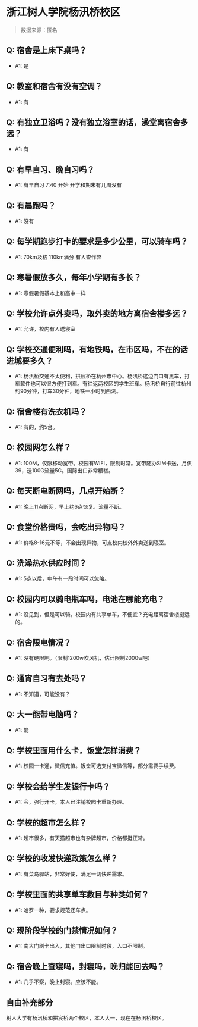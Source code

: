 # 浙江树人学院杨汛桥校区

> 数据来源：匿名

## Q: 宿舍是上床下桌吗？

- A1: 是

## Q: 教室和宿舍有没有空调？

- A1: 有

## Q: 有独立卫浴吗？没有独立浴室的话，澡堂离宿舍多远？

- A1: 有

## Q: 有早自习、晚自习吗？

- A1: 有早自习 7:40 开始 开学和期末有几周没有

## Q: 有晨跑吗？

- A1: 没有

## Q: 每学期跑步打卡的要求是多少公里，可以骑车吗？

- A1: 70km及格 110km满分 有人查作弊

## Q: 寒暑假放多久，每年小学期有多长？

- A1: 寒假暑假基本上和高中一样

## Q: 学校允许点外卖吗，取外卖的地方离宿舍楼多远？

- A1: 允许，校内有人送寝室

## Q: 学校交通便利吗，有地铁吗，在市区吗，不在的话进城要多久？

- A1: 杨汛桥交通不太便利，拱宸桥在杭州市中心。杨汛桥这边门口有黑车，打车软件也可以很方便打到车。有往返两校区的学生班车。杨汛桥自行前往杭州约90分钟，打车30分钟，地铁一小时到西湖。

## Q: 宿舍楼有洗衣机吗？

- A1: 有的，约5台。

## Q: 校园网怎么样？

- A1: 100M，仅限移动宽带。校园有WIFI，限制时常。宽带随办SIM卡送，月供39，送100G流量5G。国际出口非常糟糕。

## Q: 每天断电断网吗，几点开始断？

- A1: 晚上11点断网，早上约6点恢复。流量不断。

## Q: 食堂价格贵吗，会吃出异物吗？

- A1: 价格8-16元不等，不会出现异物，可点校内校外外卖送到寝室。

## Q: 洗澡热水供应时间？

- A1: 5点以后，中午有一段时间可以忽略。

## Q: 校园内可以骑电瓶车吗，电池在哪能充电？

- A1: 没见到，但是可以骑。校园内有共享单车，不便宜？充电距离宿舍楼挺远的。

## Q: 宿舍限电情况？

- A1: 没有硬限制。（限制1200w吹风机，估计限制2000w吧）

## Q: 通宵自习有去处吗？

- A1: 不知道，可能没有？

## Q: 大一能带电脑吗？

- A1: 能

## Q: 学校里面用什么卡，饭堂怎样消费？

- A1: 校园一卡通，微信充值。饭堂可选支付宝微信等，部分需要手续费。

## Q: 学校会给学生发银行卡吗？

- A1: 会，强行开卡，本人已注销校园卡重新办理。

## Q: 学校的超市怎么样？

- A1: 超市很多，有天猫超市也有杂牌超市，价格都挺正常。

## Q: 学校的收发快递政策怎么样？

- A1: 有菜鸟驿站，非常好使，满足一切快递需求。

## Q: 学校里面的共享单车数目与种类如何？

- A1: 哈罗一种，要求规范还车点。

## Q: 现阶段学校的门禁情况如何？

- A1: 南大门刷卡出入，其他门出口限制时段，入口不限制。

## Q: 宿舍晚上查寝吗，封寝吗，晚归能回去吗？

- A1: 几乎不察，晚上封寝。应该不能。

## 自由补充部分

树人大学有杨汛桥和拱宸桥两个校区，本人大一，现在在杨汛桥校区。